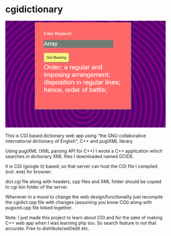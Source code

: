 # cgidictionary

  ![Screenshot](screenshot/ss.png)
  
This is CGI based dictionary web app using "the GNU collaborative international dictionary of English", C++ and pugiXML library 

Using pugiXML (XML parsing API for C++) I wrote a C++ application which searches in dictionary XML files I downloaded named GCIDE.

It is CGI (google it) based; so that server can host the CGI file I compiled (not .exe) for browser.

dict.cgi file along with headers, cpp files and XML folder should be copied to cgi-bin folder of the server.

Whenever in a mood to change the web design/functionality just recompile the cgidict.cpp file with changes (assuming you know CGI) along
with pugixml.cpp file linked together.

Note: I just made this project to learn about CGI and for the sake of making C++ web app when I was learning php too. So search feature 
is not that accurate. Free to distribute/sell/edit etc.
